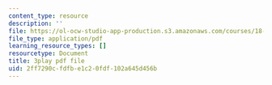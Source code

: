 ```yaml
---
content_type: resource
description: ''
file: https://ol-ocw-studio-app-production.s3.amazonaws.com/courses/18-01sc-single-variable-calculus-fall-2010/2ff7290cfdfbe1c20fdf102a645d456b_JXPe2J069c.pdf
file_type: application/pdf
learning_resource_types: []
resourcetype: Document
title: 3play pdf file
uid: 2ff7290c-fdfb-e1c2-0fdf-102a645d456b
---
```

